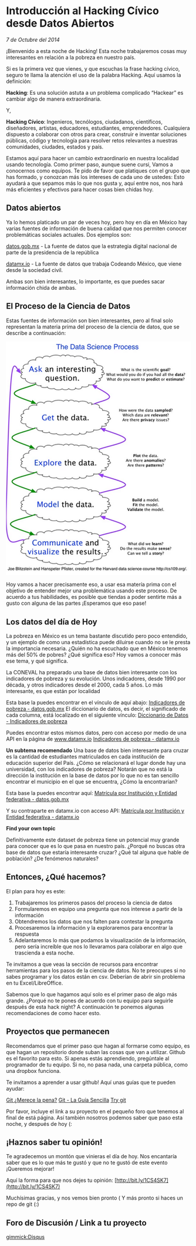 Introducción al Hacking Cívico desde Datos Abiertos
=====

*7 de Octubre del 2014*

¡Bienvenido a esta noche de Hacking! Esta noche trabajaremos cosas muy interesantes en relación a la pobreza en nuestro país.

Si es la primera vez que vienes, y que escuchas la frase hacking cívico, seguro te llama la atención el uso de la palabra Hacking. Aquí usamos la definición:

**Hacking**: Es una solución astuta a un problema complicado “Hackear” es cambiar algo de manera extraordinaria.

Y,

**Hacking Cívico**: Ingenieros, tecnólogos, ciudadanos, científicos, diseñadores, artistas, educadores, estudiantes, emprendedores. Cualquiera dispuesto a colaborar con otros para crear, construir e inventar soluciones públicas, código y tecnología para resolver retos relevantes a nuestras comunidades, ciudades, estados y país.

Estamos aquí para hacer un cambio extraordinario en nuestra localidad usando tecnología. Como primer paso, aunque suene cursi, Vamos a conocernos como equipos. Te pido de favor que platiques con el grupo que has formado, y conozcan más los intereses de cada uno de ustedes: Esto ayudará a que sepamos más lo que nos gusta y, aquí entre nos, nos hará más eficientes y efectivos para hacer cosas bien chidas hoy.

Datos abiertos
-------

Ya lo hemos platicado un par de veces hoy, pero hoy en día en México hay varias fuentes de información de buena calidad que nos permiten conocer problemáticas sociales actuales. Dos ejemplos son:

[datos.gob.mx](www.datos.gob.mx) - La fuente de datos que la estrategia digital nacional de parte de la presidencia de la república

[datamx.io](www.datamx.io) - La fuente de datos que trabaja Codeando México, que viene desde la sociedad civil.

Ambas son bien interesantes, lo importante, es que puedes sacar información chida de ambas.

El Proceso de la Ciencia de Datos
-------

Estas fuentes de información son bien interesantes, pero al final solo representan la materia prima del proceso de la ciencia de datos, que se describe a continuación:

!["Proceso de la ciencia de datos"](images/datasci.png)

Hoy vamos a hacer precisamente eso, a usar esa matería prima con el objetivo de entender mejor una problemática usando este proceso.  De acuerdo a tus habilidades, es posible que tiendas a poder sentirte más a gusto con alguna de las partes ¡Esperamos que eso pase!

Los datos del día de Hoy
--------

La pobreza en México es un tema bastante discutido pero poco entendido, y un ejemplo de como una estadística puede diluirse cuando no se le presta la importancia necesaria. ¿Quién no ha escuchado que en México tenemos más del 50% de pobres? ¿Qué significa eso? Hoy vamos a conocer más ese tema, y qué significa.

La CONEVAL ha preparado una base de datos bien interesante con los indicadores de pobreza y su evolución. Unos indicadores, desde 1990 por década, y otros indicadores desde el 2000, cada 5 años. Lo más interesante, es que están por localidad

Esta base la puedes encontrar en el vínculo de aquí abajo:
[Indicadores de pobreza - datos.gob.mx](http://catalogo.datos.gob.mx/dataset/indicadores-de-pobreza-pobreza-por-ingresos-rezago-social-y-gini-2010-municipal)
El diccionario de datos, es decir, el significado de cada columna, está localizado en el siguiente vínculo:
[Diccionario de Datos -  Indicadores de pobreza](http://www.coneval.gob.mx/Informes/Pobreza/Datos_abiertos/Indicadores_municipales_sabana_DIC.txt)

Puedes encontrar estos mismos datos, pero con acceso por medio de una API en la página de www.datamx.io
[Indicadores de pobreza - datamx.io](http://datamx.io/dataset/matricula-por-institucion-y-entidad-federativa/resource/ffc1323a-bf46-4d9d-86a8-237315c2036e)



**Un subtema recomendado**
Una base de datos bien interesante para cruzar es la cantidad de estudiantes matriculados en cada institución de educación superior del País. ¿Cómo se relacionará el lugar donde hay una universidad, con los indicadores de pobreza? Notarán que no está la dirección la institución en la base de datos por lo que no es tan sencillo encontrar el municipio en el que se encuentra, ¿Cómo la encontrarían?

Esta base la puedes encontrar aquí:
[Matrícula por Institución y Entidad federativa - datos.gob.mx](http://catalogo.datos.gob.mx/dataset/matricula-por-institucion-y-entidad-federativa)

Y su contraparte en datamx.io con acceso API:
[Matrícula por Institución y Entidad federativa - datamx.io](http://datamx.io/dataset/indicadores-de-pobreza-pobreza-por-ingresos-rezago-social-y-gini-2010-municipal)

**Find your own topic**

Definitivamente este dataset de pobreza tiene un potencial muy grande para conocer que es lo que pasa en nuestro país. ¿Porqué no buscas otra base de datos que estaría interesante cruzar? ¿Qué tal alguna que hable de población? ¿De fenómenos naturales?


Entonces, ¿Qué hacemos?
---------

El plan para hoy es este:

1.	Trabajaremos los primeros pasos del proceso la ciencia de datos
2.	Formularemos en equipo una pregunta que nos interese a partir de la información
3.	Obtendremos los datos que nos falten para contestar la pregunta
4.	Procesaremos la información y la exploraremos para encontrar la respuesta
5.	Adelantaremos lo más que podamos la visualización de la información, pero sería increíble que nos lo llevaramos para colaborar en algo que trascienda a esta noche. 

Te invitamos a que veas la sección de recursos para encontrar herramientas para los pasos de la ciencia de datos. No te preocupes si no sabes programar y los datos están en csv. Deberían de abrir sin problema en tu Excel/LibreOffice.

Sabemos que lo que hagamos aquí solo es el primer paso de algo más grande. ¿Porqué no te pones de acuerdo con tu equipo para seguirle después de esta hack night? A continuación te ponemos algunas recomendaciones de como hacer esto.

Proyectos que permanecen
--------

Recomendamos que el primer paso que hagan al formarse como equipo, es que hagan un repositorio donde suban las cosas que van a utilizar. Github es el favorito para esto. Si apenas estás aprendiendo, pregúntale al programador de tu equipo. Si no, no pasa nada, una carpeta pública, como una dropbox funciona. 

Te invitamos a aprender a usar github! Aquí unas guías que te pueden ayudar:

[Git ¿Merece la pena?](http://bicosyes.com/2008/06/git-%C2%BFmerece-la-pena/)
[Git - La Guía Sencilla](http://rogerdudler.github.io/git-guide/index.es.html)
[Try git](https://try.github.io/levels/1/challenges/1)

Por favor, incluye el link a su proyecto en el pequeño foro que tenemos al final de está página. Así también nosotros podemos saber que paso esta noche, y después de hoy (:

¡Haznos saber tu opinión!
--------

Te agradecemos un montón que vinieras el día de hoy. Nos encantaría saber que es lo que más te gustó y que no te gustó de este evento ¡Queremos mejorar! 

Aquí la forma para que nos dejes tu opinión: [http://bit.ly/1CS4SK7](http://bit.ly/1CS4SK7)

Muchísimas gracias, y nos vemos bien pronto ( Y más pronto si haces un repo de git (:)


Foro de Discusión / Link a tu proyecto
--------

[gimmick:Disqus](dataexploreh)